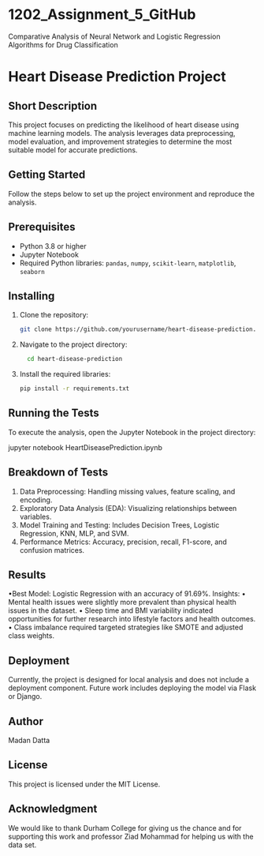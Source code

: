 # 1202_Assignment_5_GitHub
Comparative Analysis of Neural Network and Logistic Regression Algorithms for Drug Classification

# Heart Disease Prediction Project

## Short Description
This project focuses on predicting the likelihood of heart disease using machine learning models. The analysis leverages data preprocessing, model evaluation, and improvement strategies to determine the most suitable model for accurate predictions.

## Getting Started
Follow the steps below to set up the project environment and reproduce the analysis.

## Prerequisites
- Python 3.8 or higher
- Jupyter Notebook
- Required Python libraries: `pandas`, `numpy`, `scikit-learn`, `matplotlib`, `seaborn`
 
## Installing

1. Clone the repository:
   ```bash
   git clone https://github.com/yourusername/heart-disease-prediction.git

2. Navigate to the project directory:
   ```bash
     cd heart-disease-prediction

3. Install the required libraries:
   ```bash
   pip install -r requirements.txt

## Running the Tests

To execute the analysis, open the Jupyter Notebook in the project directory:

jupyter notebook HeartDiseasePrediction.ipynb

## Breakdown of Tests

1. Data Preprocessing: Handling missing values, feature scaling, and encoding.
2. Exploratory Data Analysis (EDA): Visualizing relationships between variables.
3. Model Training and Testing: Includes Decision Trees, Logistic Regression, KNN, MLP, and SVM.
4. Performance Metrics: Accuracy, precision, recall, F1-score, and confusion matrices.

## Results

•Best Model: Logistic Regression with an accuracy of 91.69%.
Insights:
• Mental health issues were slightly more prevalent than physical health issues in the dataset.
• Sleep time and BMI variability indicated opportunities for further research into lifestyle factors and health outcomes.
• Class imbalance required targeted strategies like SMOTE and adjusted class weights.

## Deployment

Currently, the project is designed for local analysis and does not include a deployment component. Future work includes deploying the model via Flask or Django.

## Author

Madan Datta

## License

This project is licensed under the MIT License.

## Acknowledgment

We would like to thank Durham College for giving us the chance and for supporting this work and professor Ziad Mohammad for helping us with the data set.





